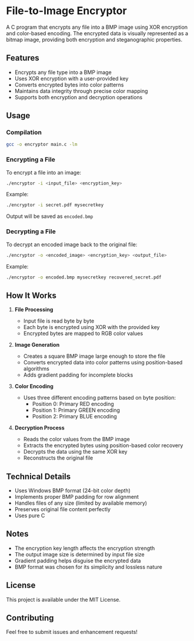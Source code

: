 # File-to-Image Encryptor

A C program that encrypts any file into a BMP image using XOR encryption and color-based encoding. The encrypted data is visually represented as a bitmap image, providing both encryption and steganographic properties.

## Features

- Encrypts any file type into a BMP image
- Uses XOR encryption with a user-provided key
- Converts encrypted bytes into color patterns
- Maintains data integrity through precise color mapping
- Supports both encryption and decryption operations

## Usage

### Compilation

```bash
gcc -o encryptor main.c -lm
```

### Encrypting a File

To encrypt a file into an image:

```bash
./encryptor -i <input_file> <encryption_key>
```

Example:
```bash
./encryptor -i secret.pdf mysecretkey
```
Output will be saved as `encoded.bmp`

### Decrypting a File

To decrypt an encoded image back to the original file:

```bash
./encryptor -o <encoded_image> <encryption_key> <output_file>
```

Example:
```bash
./encryptor -o encoded.bmp mysecretkey recovered_secret.pdf
```

## How It Works

1. **File Processing**
   - Input file is read byte by byte
   - Each byte is encrypted using XOR with the provided key
   - Encrypted bytes are mapped to RGB color values

2. **Image Generation**
   - Creates a square BMP image large enough to store the file
   - Converts encrypted data into color patterns using position-based algorithms
   - Adds gradient padding for incomplete blocks

3. **Color Encoding**
   - Uses three different encoding patterns based on byte position:
     - Position 0: Primary RED encoding
     - Position 1: Primary GREEN encoding
     - Position 2: Primary BLUE encoding

4. **Decryption Process**
   - Reads the color values from the BMP image
   - Extracts the encrypted bytes using position-based color recovery
   - Decrypts the data using the same XOR key
   - Reconstructs the original file

## Technical Details

- Uses Windows BMP format (24-bit color depth)
- Implements proper BMP padding for row alignment
- Handles files of any size (limited by available memory)
- Preserves original file content perfectly
- Uses pure C

## Notes

- The encryption key length affects the encryption strength
- The output image size is determined by input file size
- Gradient padding helps disguise the encrypted data
- BMP format was chosen for its simplicity and lossless nature

## License

This project is available under the MIT License.

## Contributing

Feel free to submit issues and enhancement requests!

